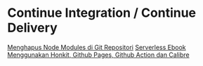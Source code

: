 # Continue Integration / Continue Delivery

[Menghapus Node Modules di Git Repositori](./ci-cd-remove-node-modules-in-git-repository.md)
[Serverless Ebook Menggunakan Honkit, Github Pages, Github Action dan Calibre](./ci-cd-serverless-ebook-using-honkit-github-pages-github-action-calibre.md "CI/CD")